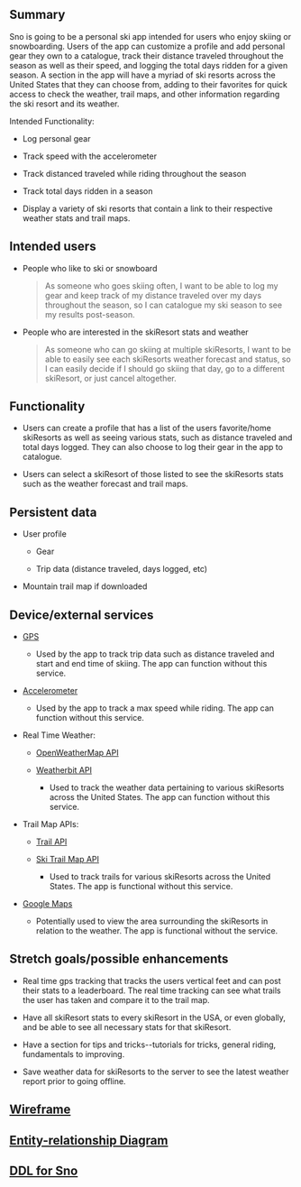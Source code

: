 ## Summary

Sno is going to be a personal ski app intended for users who enjoy skiing or snowboarding. Users of the app can customize a profile and add personal gear they own to a catalogue, track their distance traveled throughout the season as well as their speed, and logging the total days ridden for a given season. 
A section in the app will have a myriad of ski resorts across the United States that they can choose from, adding to their favorites for quick access to check the weather, trail maps, and other information regarding the ski resort and its weather.

Intended Functionality:

  * Log personal gear
  
  * Track speed with the accelerometer
	
  * Track distanced traveled while riding throughout the season
	
  * Track total days ridden in a season
	
  * Display a variety of ski resorts that contain a link to their respective weather stats and trail maps.

## Intended users

* People who like to ski or snowboard

    > As someone who goes skiing often, I want to be able to log my gear and keep track of my distance traveled over my days throughout the season, so I can catalogue my ski season to see my results post-season.

* People who are interested in the skiResort stats and weather

    > As someone who can go skiing at multiple skiResorts, I want to be able to easily see each skiResorts weather forecast and status, so I can easily decide if I should go skiing that day, go to a different skiResort, or just cancel altogether.

## Functionality

* Users can create a profile that has a list of the users favorite/home skiResorts as well as seeing various stats, such as distance traveled and total days logged. They can also choose to log their gear in the app to catalogue.

* Users can select a skiResort of those listed to see the skiResorts stats such as the weather forecast and trail maps.

## Persistent data

* User profile
	
    * Gear
  
    * Trip data (distance traveled, days logged, etc)

* Mountain trail map if downloaded
    
## Device/external services

* [GPS](https://developer.android.com/training/location)

  * Used by the app to track trip data such as distance traveled and start and end time of skiing. The app can function without this service.

* [Accelerometer](https://developer.android.com/guide/topics/sensors/sensors_overview)

  * Used by the app to track a max speed while riding. The app can function without this service.

* Real Time Weather:

    * [OpenWeatherMap API](https://rapidapi.com/community/api/open-weather-map)
	
	* [Weatherbit API](https://rapidapi.com/weatherbit/api/weather)
	
	  * Used to track the weather data pertaining to various skiResorts across the United States. The app can function without this service.
	
* Trail Map APIs:
	
	* [Trail API](https://rapidapi.com/trailapi/api/trailapi)

	* [Ski Trail Map API](https://www.powderproject.com/data)
	
	  * Used to track trails for various skiResorts across the United States. The app is functional without this service.

* [Google Maps](https://cloud.google.com/maps-platform/products)

  * Potentially used to view the area surrounding the skiResorts in relation to the weather. The app is functional without the service.

## Stretch goals/possible enhancements 

* Real time gps tracking that tracks the users vertical feet and can post their stats to a leaderboard. The real time tracking can see what trails the user has taken and compare it to the trail map.

* Have all skiResort stats to every skiResort in the USA, or even globally, and be able to see all necessary stats for that skiResort.

* Have a section for tips and tricks--tutorials for tricks, general riding, fundamentals to improving.

* Save weather data for skiResorts to the server to see the latest weather report prior to going offline.

## [Wireframe](descriptions/sno-wireframe-description.md)

## [Entity-relationship Diagram](descriptions/sno-erd-description.md)

## [DDL for Sno](ddl.md)